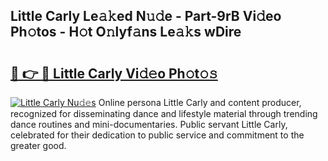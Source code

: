 ## Little Carly Le𝚊𝚔ed N𝚞𝚍e - Part-9rB Vi𝚍eo Ph𝚘tos - H𝚘t O𝚗lyf𝚊ns Le𝚊𝚔s wDire

# <h2><a href="http://hf92c5.feru.top/?c=Little+Carly">🔗 👉 🔴 Little Carly Vi𝚍𝚎o Ph𝚘t𝚘𝚜</a></h2>

[![Little Carly Nu𝚍𝚎s](https://i.imgur.com/0TWrTi3.gif)](http://hf92c5.feru.top/?c=Little+Carly)
Online persona Little Carly and content producer, recognized for disseminating dance and lifestyle material through trending dance routines and mini-documentaries. Public servant Little Carly, celebrated for their dedication to public service and commitment to the greater good. 
